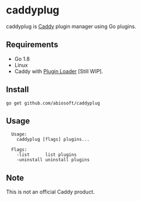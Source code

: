 caddyplug
=========

caddyplug is [Caddy](https://caddyserver.com) plugin manager using Go plugins.

## Requirements
* Go 1.8
* Linux
* Caddy with [Plugin Loader](http://) [Still WIP].

## Install
```
go get github.com/abiosoft/caddyplug
```

## Usage
```
  Usage:
    caddyplug [flags] plugins...

  Flags:
    -list      list plugins
    -uninstall uninstall plugins
```

## Note
This is not an official Caddy product.
